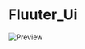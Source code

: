 # Fluuter_Ui
 
![Preview](https://photos.google.com/photo/AF1QipMNLTxlZ7tJxOHYjmStAcV1RlFGok-XpR_rB4Ju)

